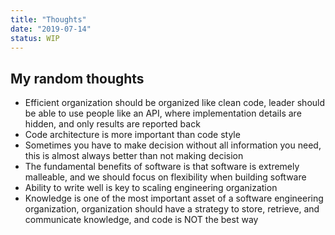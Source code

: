 ```yaml
---
title: "Thoughts"
date: "2019-07-14"
status: WIP
---
```


## My random thoughts

* Efficient organization should be organized like clean code, leader should be able to use people like an API, where implementation details are hidden, and only results are reported back
* Code architecture is more important than code style
* Sometimes you have to make decision without all information you need, this is almost always better than not making decision
* The fundamental benefits of software is that software is extremely malleable, and we should focus on flexibility when building software
* Ability to write well is key to scaling engineering organization
* Knowledge is one of the most important asset of a software engineering organization, organization should have a strategy to store, retrieve, and communicate knowledge, and code is NOT the best way 
